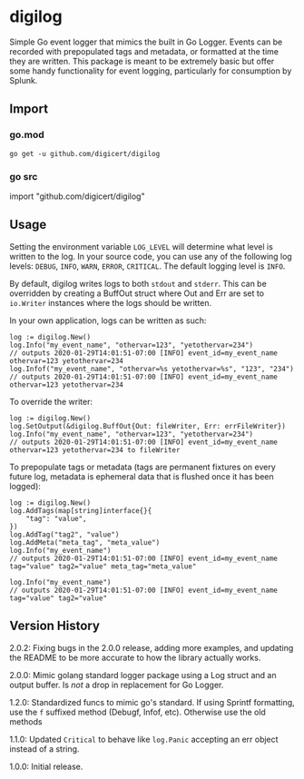 digilog
========

Simple Go event logger that mimics the built in Go Logger. Events can be recorded with prepopulated tags and metadata, or formatted at the time they are written. This package is meant to be extremely basic but offer some handy functionality for event logging, particularly for consumption by Splunk.

## Import

### go.mod
```
go get -u github.com/digicert/digilog
```

### go src
import "github.com/digicert/digilog"


## Usage

Setting the environment variable `LOG_LEVEL` will determine what level is written to the log. In your source code, you can use any of the following log levels: `DEBUG`, `INFO`, `WARN`, `ERROR`, `CRITICAL`. The default logging level is `INFO`.

By default, digilog writes logs to both `stdout` and `stderr`. This can be overridden by creating a BuffOut struct where Out and Err are set to `io.Writer` instances where the logs should be written.

In your own application, logs can be written as such:

```
log := digilog.New()
log.Info("my_event_name", "othervar=123", "yetothervar=234")
// outputs 2020-01-29T14:01:51-07:00 [INFO] event_id=my_event_name othervar=123 yetothervar=234
log.Infof("my_event_name", "othervar=%s yetothervar=%s", "123", "234")
// outputs 2020-01-29T14:01:51-07:00 [INFO] event_id=my_event_name othervar=123 yetothervar=234
```

To override the writer:

```
log := digilog.New()
log.SetOutput(&digilog.BuffOut{Out: fileWriter, Err: errFileWriter})
log.Info("my_event_name", "othervar=123", "yetothervar=234")
// outputs 2020-01-29T14:01:51-07:00 [INFO] event_id=my_event_name othervar=123 yetothervar=234 to fileWriter
```

To prepopulate tags or metadata (tags are permanent fixtures on every future log, metadata is ephemeral data that is flushed once it has been logged):

```
log := digilog.New()
log.AddTags(map[string]interface{}{
    "tag": "value",
})
log.AddTag("tag2", "value")
log.AddMeta("meta_tag", "meta_value")
log.Info("my_event_name")
// outputs 2020-01-29T14:01:51-07:00 [INFO] event_id=my_event_name tag="value" tag2="value" meta_tag="meta_value"

log.Info("my_event_name")
// outputs 2020-01-29T14:01:51-07:00 [INFO] event_id=my_event_name tag="value" tag2="value"

```

## Version History

2.0.2: Fixing bugs in the 2.0.0 release, adding more examples, and updating the README to be more accurate to how the library actually works.

2.0.0: Mimic golang standard logger package using a Log struct and an output buffer. Is *not* a drop in replacement for Go Logger.

1.2.0: Standardized funcs to mimic go's standard. If using Sprintf formatting, use the `f` suffixed method (Debugf, Infof, etc). Otherwise use the old methods

1.1.0: Updated `Critical` to behave like `log.Panic` accepting an err object instead of a string.

1.0.0: Initial release.
